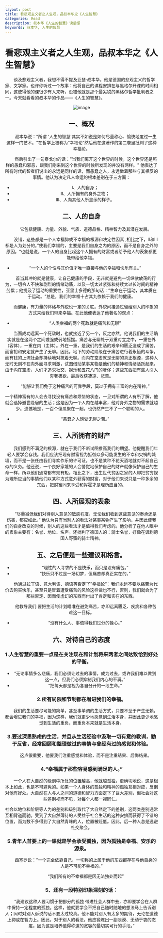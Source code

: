 ```yaml
---
layout: post
title: 看悲观主义者之人生观，品叔本华之《人生智慧》
categories: Read
description: 叔本华《人生的智慧》读后感
keywords: 叔本华, 人生的智慧
---
```


# 看悲观主义者之人生观，品叔本华之《人生智慧》

&emsp;&emsp;谈及悲观主义者，我想不得不提及亚瑟·叔本华。他是德国的悲观主义的哲学家、文学家。也许你听过一个故事：他将自己的课程安排在与黑格尔开课的时间相同，这使得他的课很少有人来听，没错他就是那个最尖锐的黑格尔哲学批判者之一。今天就看看的叔本华的作品——《人生的智慧》。

<center>

![image](https://github.com/weakchen007/aiwv.github.io/assets/58799395/5ff5d190-9428-447b-a9ba-4085c5b20071)

<center>

## 一、概况

&emsp;&emsp;叔本华说："所谓 '人生的智慧'其实不如说是如何尽量称心、愉快地度过一生这样一门艺术。"在哲学上被称为“幸福论”然后他在这著作的第二卷里批判了这种幸福论。

&emsp;&emsp;然后引出了一句泰戈尔的话："当我们离开这个世界的时候，这个世界还是照样的愚蠢和邪恶，跟我们刚来到这个世界的时候所发现的并没有两样。" 他表达了所有时代的智者们说出的永远是同样的话，而愚蠢之人，永远做着那些与其相反的事情。他认为决定凡人命运的根本差别在于三方面：

* Ⅰ、人的自身；
* Ⅱ、人所拥有的身外之物；
* Ⅲ、人向其他人所显示的样子。

## 二、人的自身

&emsp;&emsp;它包括健康、力量、外貌、气质、道德品格、精神智力及其潜在发展。

&emsp;&emsp;没错，这些都是一个人幸福抑或不幸福的根源和决定性因素 ,相比之下，Ⅱ和Ⅲ都是人为划分的。”使我们幸福的，主要是我们自身之内的原因，而不是自身之外的原因。“也就是说，一个人的自身比起这个人拥有的财富或者给予他人的表象都更能带给他幸福。

* “一个人的个性与其价值才唯一直接与他的幸福和快乐有关。”

&emsp;&emsp;首当其冲的就是健康，让自己健康的手段，无非就是避免一切纵欲放荡的行为，一切令人不快和剧烈的情绪动荡，以及一切太过紧张和持续太过长时间的精神劳累；他提及了运动的重要性，亚里士多德的那句话：”生命在于运动，其本质在于运动。“总是，我们的幸福十占其九依赖于我们的健康。

&emsp;&emsp;而健康，有力量的体格与外貌也一定的关联。外貌间接通过留给别人的印象的方式来给我们带来幸福。在此他便表达了他著名的观点：

* “人类幸福的两个死敌就是痛苦和无聊”

&emsp;&emsp;当面成功远离一个死敌时，也就接近了另一个，反之亦然。他说我们的生活确实就是在这两个之间或强或弱地摇摆。痛苦与无聊处于双重对立之中，一重在外（客体），一重在内（主体）。外在一重，是我们的生活的艰辛和匮乏造成了痛苦，而富裕和安定就产生了无聊。因此，地下的劳动阶级在于痛苦进行着永恒的斗争，而有钱的上流社会却持续地对抗着无聊。而内在空虚就是无聊的真正根源，这种人无时无刻不在向外面寻求刺激，试图借助某事某物是他们的精神和情绪活跃起来。由于内在空虚，人们才追求社交、娱乐和五花八门的奢侈；这些东西把有些人引入穷奢极欲，最后收获凄凉、悲苦。

* “能够让我们免于这种痛苦的可靠手段，莫过于拥有丰富的内在精神。”

一个精神富有的人会去寻找没有痛苦和烦恼的状态，一旦对所谓的人有所了解，他就会选择避世隐居的生活；这是因为一个人内在越丰富，他对身外之物的需求就越少。遗憾地是，一百个傻瓜聚在一起，也仍然产生不了一个聪明的人。

* “愚蠢之人饱受无聊之苦。”

## 三、人所拥有的财产

&emsp;&emsp;我们感到不满足的根源，就在于我们不断试图推高我们的期望。他提醒我们年轻人要学会存钱。我们应该把现有财富视为抵御众多可能发生的不幸和灾祸的城墙，而不是一张任由我们寻欢作乐的许可证，也不是某种不花天酒地就对不起自己似的义务。他还说，一个良好家境的人会警觉地保护自己的财产就像保护自己的生命一样，所以他们通常都有规有矩，相比之下，出生世代贫困之家的人却把贫穷视为理所应当的事情他们以某种方式意外获得的财富，对于他们来说只是一种多余的东西，把财富同来享受和挥霍才是理所应当的。

## 四、人所展现的表象

&emsp;&emsp;“尽量减低我们对待别人意见的敏感程度，无论我们收到这些意见的奉承还是伤害，都应如此。” 他认为只有当别人的看法对某事某物产生了影响，并因此使我们的自身改变的时候，别人的这些看法才是值得我们考虑的。他分析了在他人眼中的表象主要有：名誉、地位、名声。还批判了德国人的：骑士名誉，好像在讽刺德国人野蛮的骑士精神。

## 五、之后便是一些建议和格言。

* “理性的人寻求的不是快乐，而只是没有痛苦。”
* “快乐只不过是一场幻梦，但痛苦却真正实在的。”

&emsp;&emsp;他通过拉丁语、意大利语、德语等否定了”幸福论“：我们永远不要以痛苦为代价去购买快乐，甚至只是冒着遭受痛苦的风险这样做也不行，否则，我们就会为了那些否定、因而使虚幻的东西而付出了肯定和实在的东西。

&emsp;&emsp;他教导我们 要把生活的计划瞄准在避免痛苦，亦即远离匮乏、疾病和各种苦难这一目标。

* “没有什么人、事值得我们过分的操心。”

## 六、对待自己的态度

### 1.人生智慧的重要一点是在关注现在和计划将来两者之间达致恰到好处的平衡。

* “无论事情多么悲痛，我们必须让过去的事情，成为过去，或许我们难以做到这一点，但我们必须抑制我们内心的不满。”
* “把每天都是视为各自分开的一段生命。”

### 2.所有局限和节制都在增进我们的幸福。

&emsp;&emsp;我们的生活要尽可能的简单，甚至事单调的生活方式，只要不至于产生无赖，都会增进我们的幸福，因为这样，我们就更少地感觉到生活本身，并因此更少地感觉到生活的重负，而重负本来就是生活本身。

### 3.要过深思熟虑的生活，并且从生活经验中汲取一切有意的教训，勤于反省，经常回顾和整理做过的事情与曾经有过的感觉和体验。

&emsp;&emsp;这点很重要，他要我们注重感觉和体验，而不是注重结果、后悔结果。

### 4.“幸福属于那些容易感到满足的人。”

&emsp;&emsp;一个人在大自然的级别中所处的位置越高，他就越孤独，更确切地说，这是根本上如此，也是不可避免的。如果一个人身体的孤独和精神的孤独互相对应，反倒对他有好处。大自然在人与人之间的道德和智力方面定下了巨大差别，但社会对这些差别视而不见，对每个人都一视同仁。

社会以地位和阶层等人为的差别和级别取代了大自然定下的差别，这两类差别通常互相背道而驰。受到了大自然薄待的人受益于社会生活的这种安排而获得了不错的位置，而为数不多得到了大自然青睐的人，位置被贬低。因此，后一种人总是逃避社交聚会。

### 5.青年人首要上的一课就是学会承受孤独，因为孤独是幸福、安乐的源泉。

&emsp;&emsp;西塞罗说：“一个完全依靠自己，一切称的上属于他的东西都存在与他自身的人是不可能不幸福的。”

&emsp;&emsp;“我们所有的不幸福都是因无法独处而起”

### 5、还有一段特别印象深刻的话：

&emsp;&emsp;“我建议这种人要习惯于把部分的孤独 带进社会人群中去，亦即要学会在人群中保持一定程度的孤独。这样，他就要学会不把自己随时随地的想法马上告诉别人；同时对别人诉说的话不要太过较真。他不能对别人有太多的期待，无论在道德上抑或在智力上。因此，对于别人的看法，他应锻炼出一副淡漠、无动于衷的态度，因为这是培养值得称道的宽容的最切实可行的手段。”

-------------
